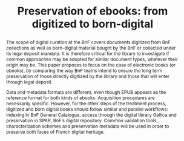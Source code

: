 ---
abstract: "The scope of digital curation at the BnF covers documents digitized from
  BnF collections as well as born-digital material bought by the BnF or collected
  under its legal deposit mandate. It is therefore critical for the library to investigate
  if common approaches may be adopted for similar document types, whatever their origin
  may be. This paper proposes to focus on the case of electronic books (or ebooks),
  by comparing the way BnF teams intend to ensure the long term preservation of those
  directly digitized by the library and those that will enter through legal deposit.\n\nData
  and metadata formats are different, even though EPUB appears as the reference format
  for both kinds of ebooks. Acquisition procedures are necessarily specific. However,
  for the other steps of the treatment process, digitized and born digital books should
  follow similar and parallel workflows: indexing in BnF General Catalogue, access
  through the digital library Gallica and preservation in SPAR, BnF’s digital repository.
  Common validation tools, characterization schemes and preservation metadata will
  be used in order to preserve both faces of French digital heritage. \n"
creators:
- Derrot, Sophie
- Moreux, Jean-Philippe
- Oury, Clément
- Reecht, Stéphane
date: null
document_url: https://services.phaidra.univie.ac.at/api/object/o:378123/download
grand_parent: iPRES
institutions: []
keywords:
- digital library
- legal deposit
- born-digital archives
- digitization of heritage content
- accessibility
- ebook
- drm
- epub
- onix
- pdf
landing_page_url: https://phaidra.univie.ac.at/o:378123
language: eng
layout: publication
license: CC BY-NC-SA 3.0 AT
notes_url: null
parent: iPRES 2014
publication_type: paper
size: 104492
slides_url: null
source_name: iPRES
stream_url: null
title: 'Preservation of ebooks: from digitized to born-digital'
year: 2014
---